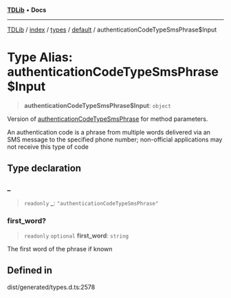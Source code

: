 [**TDLib**](../../../../../../README.md) • **Docs**

***

[TDLib](../../../../../../modules.md) / [index](../../../../../README.md) / [types](../../../README.md) / [default](../README.md) / authenticationCodeTypeSmsPhrase$Input

# Type Alias: authenticationCodeTypeSmsPhrase$Input

> **authenticationCodeTypeSmsPhrase$Input**: `object`

Version of [authenticationCodeTypeSmsPhrase](authenticationCodeTypeSmsPhrase.md) for method parameters.

An authentication code is a phrase from multiple words delivered via an SMS message to the specified phone number; non-official applications may not receive this type of code

## Type declaration

### \_

> `readonly` **\_**: `"authenticationCodeTypeSmsPhrase"`

### first\_word?

> `readonly` `optional` **first\_word**: `string`

The first word of the phrase if known

## Defined in

dist/generated/types.d.ts:2578
